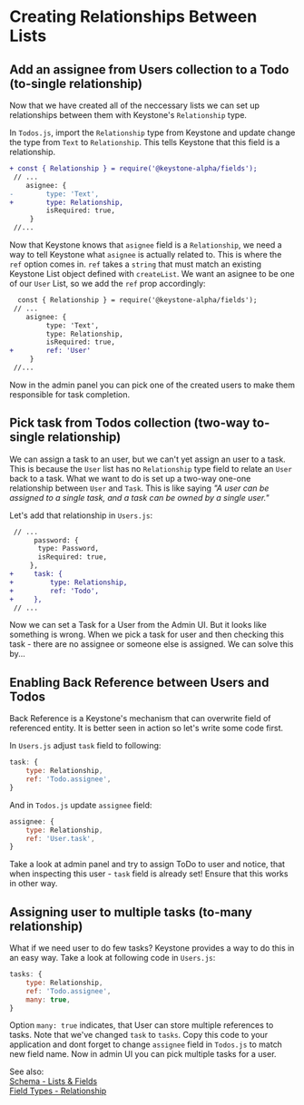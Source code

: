 <!--[meta]
section: guides
title: Creating Relationships Between Lists
[meta]-->

# Creating Relationships Between Lists

## Add an assignee from Users collection to a Todo (to-single relationship)

Now that we have created all of the neccessary lists we can set up relationships between them with Keystone's `Relationship` type.

In `Todos.js`, import the `Relationship` type from Keystone and update change the type from `Text` to `Relationship`. This tells Keystone that this field is a relationship. 

```diff
+ const { Relationship } = require('@keystone-alpha/fields');
 // ...
    asignee: {
-        type: 'Text',
+        type: Relationship,
         isRequired: true,
     }
 //...
```
Now that Keystone knows that `asignee` field is a `Relationship`, we need a way to tell Keystone what `asignee` is actually related to. This is where the `ref` option comes in. `ref` takes a `string` that must match an existing Keystone List object defined with `createList`. We want an asignee to be one of our `User` List, so we add the `ref` prop accordingly:

```diff
  const { Relationship } = require('@keystone-alpha/fields');
 // ...
    asignee: {
         type: 'Text',
         type: Relationship,
         isRequired: true,
+        ref: 'User'
     }
 //...
```

Now in the admin panel you can pick one of the created users to make them responsible for task completion.

## Pick task from Todos collection (two-way to-single relationship)

We can assign a task to an user, but we can't yet assign an user to a task. This is because the `User` list has no `Relationship` type field to relate an `User` back to a task. What we want to do is set up a two-way one-one relationship between `User` and `Task`. This is like saying _"A user can be assigned to a single task, and a task can be owned by a single user."_

Let's add that relationship in `Users.js`:

```diff
 // ...
      password: {
       type: Password,
       isRequired: true,
     },
+     task: {
+         type: Relationship,
+         ref: 'Todo',
+     },
 // ...
```

Now we can set a Task for a User from the Admin UI. But it looks like something is wrong. When we pick a task for user and then checking this task - there are no assignee or someone else is assigned. We can solve this by...

## Enabling Back Reference between Users and Todos

Back Reference is a Keystone's mechanism that can overwrite field of referenced entity.
It is better seen in action so let's write some code first.

In `Users.js` adjust `task` field to following:

```javascript
task: {
    type: Relationship,
    ref: 'Todo.assignee',
}
```

And in `Todos.js` update `assignee` field:

```javascript
assignee: {
    type: Relationship,
    ref: 'User.task',
}
```

Take a look at admin panel and try to assign ToDo to user and notice, that when inspecting this user - `task` field is already set! Ensure that this works in other way.

## Assigning user to multiple tasks (to-many relationship)

What if we need user to do few tasks? Keystone provides a way to do this in an easy way.
Take a look at following code in `Users.js`:

```javascript
tasks: {
    type: Relationship,
    ref: 'Todo.assignee',
    many: true,
}
```

Option `many: true` indicates, that User can store multiple references to tasks. Note that we've changed `task` to `tasks`. Copy this code to your application and dont forget to change `assignee` field in `Todos.js` to match new field name. Now in admin UI you can pick multiple tasks for a user.

See also:\
[Schema - Lists & Fields](../discussions/schema.md)\
[Field Types - Relationship](../../packages/fields/src/types/Relationship/README.md)
